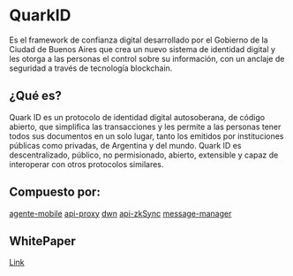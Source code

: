 # QuarkID

Es el framework de confianza digital desarrollado por el Gobierno de la Ciudad de Buenos Aires que crea un nuevo sistema de identidad digital y les otorga a las personas el control sobre su información, con un anclaje de seguridad a través de tecnología blockchain.


## ¿Qué es?

Quark ID es un protocolo de identidad digital autosoberana, de código abierto, que simplifica las transacciones y les permite a las personas tener todos sus documentos en un solo lugar, tanto los emitidos por instituciones públicas como privadas, de Argentina y del mundo. Quark ID es descentralizado, público, no permisionado, abierto, extensible y capaz de interoperar con otros protocolos similares.


## Compuesto por:

[agente-mobile](https://github.com/gcba/agente-mobile)
[api-proxy](https://github.com/gcba/api-proxy)
[dwn](https://github.com/gcba/dwn)
[api-zkSync](https://github.com/gcba/api-zkSync)
[message-manager](https://github.com/gcba/message-manager)


## WhitePaper

[Link](https://github.com/gcba/WhitePaper)

